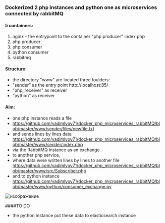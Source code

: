 ### Dockerized 2 php instances and python one as microservices connected by rabbitMQ
#### 5 containers:
1. nginx - the entrypoint to the container  "php producer"  index.php
2. php producer
3. php consumer
4. python consumer
5. rabbitmq
#### Structure:
* the directory "www" are located three foulders:
* "sender" as the entry point http://localhost:85/
* "php_receiver" as receiver
* "python" as receiver
#### Aim:
* one php instance reads a file
* https://github.com/vadimlvov71/docker_php_microservices_rabbitMQ/blob/master/www/sender/files/newfile.txt
* and sends lines by lines data
  https://github.com/vadimlvov71/docker_php_microservices_rabbitMQ/blob/master/www/sender/index.php
* via the RabbitMQ instance as an exchange
* to another php service,
* where data were written lines by lines to another file
  https://github.com/vadimlvov71/docker_php_microservices_rabbitMQ/blob/master/www/src/Subscriber.php
* and to python instance
  https://github.com/vadimlvov71/docker_php_microservices_rabbitMQ/blob/master/www/python/consumer_exchange.py

![изображение](https://github.com/vadimlvov71/docker_php_microservices_rabbitMQ/assets/57807117/db958244-d512-4e90-9209-d1537b7e9c66)

####TO DO 
* the python instance put these data to elasticsearch instance
 
